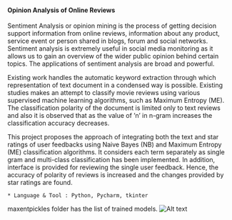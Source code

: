 #### Opinion Analysis of Online Reviews

Sentiment Analysis or opinion mining is the process of getting decision support information from online reviews, information about any product, service event or person shared in blogs, forum and social networks. Sentiment analysis is extremely useful in social media monitoring as it allows us to gain an overview of the wider public opinion behind certain topics. The applications of sentiment analysis are broad and powerful.

Existing work handles the automatic keyword extraction through which representation of text document in a condensed way is possible. Existing studies makes an attempt to classify movie reviews using various supervised machine learning algorithms, such as Maximum Entropy (ME). The classification polarity of the document is limited only to text reviews and also it is observed that as the value of ’n’ in n-gram increases the classification accuracy decreases.

This project proposes the approach of integrating both the text and star ratings of user feedbacks using Naive Bayes (NB) and Maximum Entropy (ME) classification algorithms. It considers each term separately as single gram and multi-class classification has been implemented. In addition, interface is provided for reviewing the single user feedback. Hence, the accuracy of polarity of reviews is increased and the changes provided by star ratings are found.

    * Language & Tool : Python, Pycharm, tkinter

maxentpickles folder has the list of trained models.
![Alt text](https://raw.githubusercontent.com/ash-sha/Opinion-Analysis/refs/heads/master/UI1.png)

